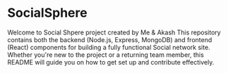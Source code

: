 # SocialSphere
Welcome to Social Shpere project created by Me &amp; Akash This repository contains both the backend (Node.js, Express, MongoDB) and frontend (React) components for building a fully functional Social network site. Whether you're new to the project or a returning team member, this README will guide you on how to get set up and contribute effectively.
